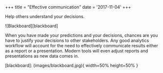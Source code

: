 +++
title = "Effective communication"
date = '2017-11-04'
+++

Help others understand your decisions.

<!--more-->

![Blackboard][blackboard]

When you have made your predictions and your decisions, chances are you have to justify your decisions to other stakeholders. Any good analytics workflow will account for the need to effectively communicate results either as a report or a presentation. Modern tools will even adjust reports and presentations as new data comes in.

[blackboard]: (images/blackboard.jpg){ width=50% height=50% }
